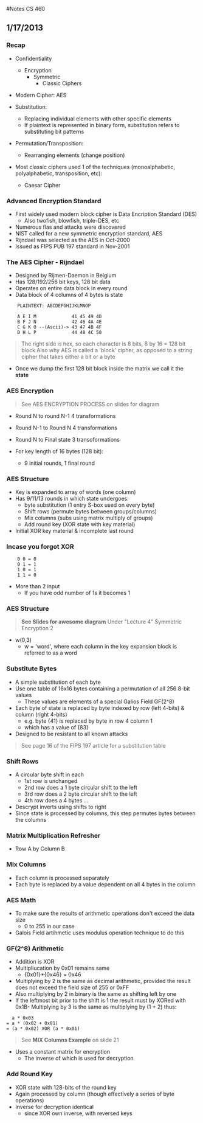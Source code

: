 #Notes CS 460
## 1/17/2013

### Recap
- Confidentiality
    - Encryption
        - Symmetric
            - Classic Ciphers
- Modern Cipher: AES

- Substitution:
    - Replacing individual elements with other specific elements
    - If plaintext is represented in binary form, substitution refers to substituting bit patterns 

- Permutation/Transposition:
    - Rearranging elements (change position)
    
- Most classic ciphers used 1 of the techniques (monoalphabetic, polyalphabetic, transposition, etc):
    - Caesar Cipher

### Advanced Encryption Standard
- First widely used modern block cipher is Data Encription Standard (DES)
    - Also twofish, blowfish, triple-DES, etc
- Numerous flas and attacks were discovered 
- NIST called for a new symmetric encryption standard, AES
- Rijndael was selected as the AES in Oct-2000
- Issued as FIPS PUB 197 standard in Nov-2001 

### The AES Cipher - Rijndael
- Designed by Rijmen-Daemon in Belgium
- Has 128/192/256 bit keys, 128 bit data
- Operates on entire data block in every round
- Data block of 4 columns of 4 bytes is state 

```
    PLAINTEXT: ABCDEFGHIJKLMNOP

    A E I M             41 45 49 4D
    B F J N             42 46 4A 4E
    C G K O --(Ascii)-> 43 47 4B 4F
    D H L P             44 48 4C 50
```
> The right side is hex, so each character is 8 bits, 8 by 16 = 128 bit block
> Also why AES is called a 'block' cipher, as opposed to a string cipher that takes either a bit or a byte 

- Once we dump the first 128 bit block inside the matrix we call it the **state** 
### AES Encryption
> See AES ENCRYPTION PROCESS on slides for diagram 

- Round N to round N-1 4 transformations
- Round N-1 to Round N 4 transformations
- Round N to Final state 3 transoformations 

- For key length of 16 bytes (128 bit):
    - 9 initial rounds, 1 final round 

### AES Structure
- Key is expanded to array of words (one column)
- Has 9/11/13 rounds in which state undergoes:
    - byte substitution (1 entry S-box used on every byte)
    - Shift rows (permute bytes between groups/columns)
    - Mix columns (subs using matrix multiply of groups)
    - Add round key (XOR state with key material) 
- Initial XOR key material & incomplete last round 

### Incase you forgot XOR

```
    0 0 = 0
    0 1 = 1
    1 0 = 1
    1 1 = 0 
```
- More than 2 input
    - If you have odd number of 1s it becomes 1 

### AES Structure
> **See Slides for awesome diagram** 
> Under "Lecture 4" Symmetric Encryption 2 

- w(0,3)
    - w = 'word', where each column in the key expansion block is referred to as a word 

### Substitute Bytes
- A simple substitution of each byte
- Use one table of 16x16 bytes containing a permutation of all 256 8-bit values
    - These values are elements of a special Galios Field GF(2^8)
- Each byte of state is replaced by byte indexed by row (left 4-bits) & column (right 4-bits)
    - e.g. byte {41} is replaced by byte in row 4 column 1
    - which has a value of {83}
- Designed to be resistant to all known attacks 

> See page 16 of the FIPS 197 article for a substitution table  

### Shift Rows
- A circular byte shift in each 
    - 1st row is unchanged
    - 2nd row does a 1 byte circular shift to the left 
    - 3rd row does a 2 byte circular shift to the left
    - 4th row does a 4 bytes ...
- Descrypt inverts using shifts to right
- Since state is processed by columns, this step permutes bytes between the columns 

### Matrix Multiplication Refresher
- Row A by Column B 

### Mix Columns
- Each column is processed separately
- Each byte is replaced by a value dependent on all 4 bytes in the column 

### AES Math
- To make sure the results of arithmetic operations don't exceed the data size
    - 0 to 255 in our case
- Galois Field artihmetic uses modulus operation technique to do this 

### GF(2^8) Arithmetic
- Addition is XOR
- Multipliucation by 0x01 remains same
    - {0x01}*{0x46} = 0x46
- Multiplying by 2 is the same as decimal arithmetic, provided the result does not exceed the field size of 255 or 0xFF
- Also multiplying by 2 in binary is the same as shifting left by one 
- If the leftmost bit prior to the shift is 1 the result must by XORed with 0x1B- Multiplying by 3 is the same as multiplying by (1 + 2) thus:

```
  a * 0x03
= a * (0x02 + 0x01)
= (a * 0x02) XOR (a * 0x01) 
```

> See **MIX Columns Example** on slide 21 

- Uses a constant matrix for encryption 
    - The inverse of which is used for decryption 

### Add Round Key
- XOR state with 128-bits of the round key
- Again processed by column (though effectively a series of byte operations)
- Inverse for decryption identical
    - since XOR own inverse, with reversed keys 
